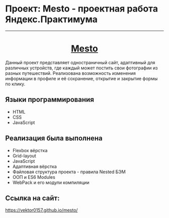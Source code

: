# Проект: Mesto - проектная работа Яндекс.Практимума
---
 **<h1 align="center"><a href="https://vektor0157.github.io/mesto/">Mesto</a></h1>**

Данный проект представляет одностраничный сайт, адаптивный для различных устройств, где каждый может постить свои фотографии из разных путешествий. Реализована возможность изменения информации в профиле и её сохранение, открытие и закрытие формы по клику.

## Языки программирования
* HTML
* CSS
* JavaScript

## Реализация была выполнена
* Flexbox вёрстка
* Grid-layout
* JavaScript
* Адаптивная вёрстка
* Файловая структура проекта - правила Nested БЭМ
* OOП и ES6 Modules
* WebPack и его модули компиляции

## Ссылка на сайт:
https://vektor0157.github.io/mesto/
